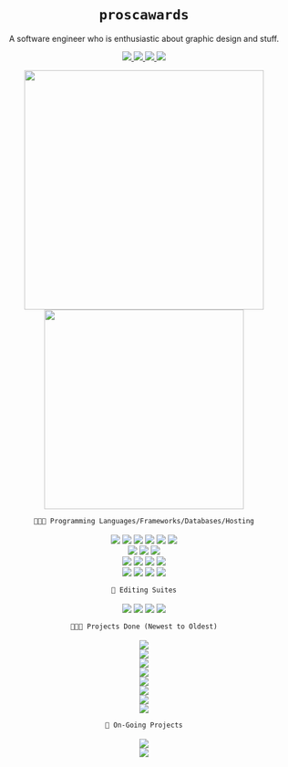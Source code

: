 <!--Version 0.0.1-->
<!--username-->
<h1 align='center'>
  <code>proscawards</code>
</h1>

<!--bio-->
<p align='center'>
  A software engineer who is enthusiastic about graphic design and stuff.
</p>

<!--social medias-->
<p align='center'>
  <a href="https://github.com/proscawards/">
    <img src="https://img.shields.io/badge/GitHub-100000?style=for-the-badge&logo=github&logoColor=white" />        
  </a>
  <a href="https://www.linkedin.com/in/ong-shuoh-chwen-0998671b2/">
    <img src="https://img.shields.io/badge/linkedin-%230077B5.svg?&style=for-the-badge&logo=linkedin&logoColor=white" />
  </a>
    <a href="https://instagram.com/proscawards">
    <img src="https://img.shields.io/badge/instagram-%23E4405F.svg?&style=for-the-badge&logo=instagram&logoColor=white" />        
  </a>
  <a href="https://discord.com/users/346129656157831169/">
    <img src="https://img.shields.io/badge/Discord-7289DA?style=for-the-badge&logo=discord&logoColor=white" />        
  </a>	
</p>

<!--git stats-->
<p align='center'>
  <a href="#"><img src="https://github-readme-stats.vercel.app/api?username=proscawards&show_icons=true&count_private=true&theme=tokyonight" width="420"></a>
  <a href="#"><img src="https://github-readme-stats.vercel.app/api/top-langs?username=proscawards&show_icons=true&locale=en&layout=compact&theme=tokyonight" width="350"/></a>
</p>

<!--programming languages and frameworks-->
<p align='center'>
  <code>👩‍💻🚀 Programming Languages/Frameworks/Databases/Hosting</code><br/><br/>
  <!--web-->
  <a href="#" style="text-decoration:none;">
    <img id="php" src="https://img.shields.io/badge/PHP-787CB4?style=for-the-badge&logo=php&logoColor=white" style="pointer-events: none;cursor: default;"/>
  </a>
  <a href="#" style="text-decoration:none;">
    <img id="html" src="https://img.shields.io/badge/HTML5-F15931?style=for-the-badge&logo=html5&logoColor=white" style="pointer-events: none;cursor: default;"/>
  </a>
  <a href="#" style="text-decoration:none;">
    <img id="css" src="https://img.shields.io/badge/CSS3-007DC6?style=for-the-badge&logo=css3&logoColor=white" style="pointer-events: none;cursor: default;"/>
  </a>
  <a href="#" style="text-decoration:none;">
    <img id="jquery" src="https://img.shields.io/badge/jQuery-1E2E3B?style=for-the-badge&logo=jquery&logoColor=21ACE2" style="pointer-events: none;cursor: default;"/>
  </a>
  <a href="#" style="text-decoration:none;">
    <img id="js" src="https://img.shields.io/badge/JavaScript-F7E018?style=for-the-badge&logo=javascript&logoColor=black" style="pointer-events: none;cursor: default;"/>
  </a>
  <a href="#" style="text-decoration:none;">
    <img id="mysql" src="https://img.shields.io/badge/MySQL-4479A1?style=for-the-badge&logo=mysql&logoColor=white" style="pointer-events: none;cursor: default;"/>
  </a>
  <br/>
  <!--fyp-->
  <a href="#" style="text-decoration:none;">
    <img id="cpp" src="https://img.shields.io/badge/C%2B%2B-00589D?style=for-the-badge&logo=c%2B%2B&logoColor=white" style="pointer-events: none;cursor: default;"/>
  </a>
  <a href="#" style="text-decoration:none;">
    <img id="ue4" src="https://img.shields.io/badge/-Unreal%20Engine%204-313131?style=for-the-badge&logo=unreal-engine&logoColor=white" style="pointer-events: none;cursor: default;"/>
  </a>
  <a href="#" style="text-decoration:none;">
    <img id="firebase" src="https://img.shields.io/badge/google_firebase-FFCB2E?style=for-the-badge&logo=firebase&logoColor=black" style="pointer-events: none;cursor: default;"/>
  </a>
  <br/>
  <!--data mining-->
  <a href="#" style="text-decoration:none;">
    <img id="python" src="https://img.shields.io/badge/Python-3771A1?style=for-the-badge&logo=python&logoColor=white" style="pointer-events: none;cursor: default;"/>
  </a>
  <a href="#" style="text-decoration:none;">
    <img id="jupyter" src="https://img.shields.io/badge/Jupyter-F37821.svg?&style=for-the-badge&logo=Jupyter&logoColor=white" style="pointer-events: none;cursor: default;"/>
  </a>
  <a href="#" style="text-decoration:none;">
    <img id="anaconda" src="https://img.shields.io/badge/anaconda-3EB049.svg?&style=for-the-badge&logo=anaconda&logoColor=white" style="pointer-events: none;cursor: default;"/>
  </a>
  <!--misc-->
  <a href="#" style="text-decoration:none;">
    <img id="nodejs" src="https://img.shields.io/badge/Node.js-539E43?style=for-the-badge&logo=nodedotjs&logoColor=white" style="pointer-events: none;cursor: default;"/>
  </a>
  <br/>
  <a href="#" style="text-decoration:none;"> 
    <img id="bootstrap" src="https://img.shields.io/badge/Bootstrap-573B7E?style=for-the-badge&logo=bootstrap&logoColor=white" style="pointer-events: none;cursor: default;"/>
  </a>
  <a href="#" style="text-decoration:none;"> 
    <img id="java" src="https://img.shields.io/badge/Java-E06D08?style=for-the-badge&logo=java&logoColor=white" style="pointer-events: none;cursor: default;"/>
  </a>
  <a href="#" style="text-decoration:none;"> 
    <img id="heroku" src="https://img.shields.io/badge/Heroku-6762A5?style=for-the-badge&logo=heroku&logoColor=white" style="pointer-events: none;cursor: default;"/>
  </a>
  <a href="#" style="text-decoration:none;"> 
    <img id="qt" src="https://img.shields.io/badge/QTCreator-41CD52?style=for-the-badge&logo=qt&logoColor=white" style="pointer-events: none;cursor: default;"/>
  </a>
  <br/>
</p>

<!--editing suites-->
<p align='center'>
  <code>🎥 Editing Suites</code><br/><br/>
    <!--editing-->
  <a href="#" style="text-decoration:none;"> 
    <img id="photoshop" src="https://img.shields.io/badge/Adobe_Photoshop-001D26?style=for-the-badge&logo=adobe-photoshop&logoColor=00C8FF" style="pointer-events: none;cursor: default;"/>
  </a>
  <a href="#" style="text-decoration:none;"> 
    <img id="afterEffect" src="https://img.shields.io/badge/Adobe_After_Effects-00005B?style=for-the-badge&logo=adobe-after-effects&logoColor=9A9AFF" style="pointer-events: none;cursor: default;"/>
  </a>
  <a href="#" style="text-decoration:none;"> 
    <img id="premiere" src="https://img.shields.io/badge/Adobe_Premiere_Pro-2A0034?style=for-the-badge&logo=adobe-premiere-pro&logoColor=EA77FF" style="pointer-events: none;cursor: default;"/>
  </a>
  <a href="#" style="text-decoration:none;"> 
    <img id="illustrator" src="https://img.shields.io/badge/Adobe_Illustrator-241301?style=for-the-badge&logo=adobe-illustrator&logoColor=FF7900" style="pointer-events: none;cursor: default;"/>
  </a>
</p>

<!--Projects Done-->
<p align='center'>
  <code>👨🏻‍💻 Projects Done (Newest to Oldest)</code><br/><br/>
  <a href="https://github.com/proscawards/born-ecommerce" style="text-decoration:none;"> 
    <img id="ecommerce" src="https://img.shields.io/badge/E%20Commerce_Website_(PHP, HTML, CSS, Javascript, JQuery, MySQL, Bootstrap)-6C93A2?style=for-the-badge&logo=php&logoColor=white" style="pointer-events: none;cursor: default;"/>
  </a><br/>
  <a href="https://drive.google.com/file/d/1Y4L4pfdXhG0GHVAwBlHGy5jYBtivDIcw/view?usp=sharing" style="text-decoration:none;"> 
    <img id="chemistlab" src="https://img.shields.io/badge/An_Educational_Game_with_Learning_Analytics_Dashboard_(Unreal_Engine, Firebase)-A02025?style=for-the-badge&logo=unreal-engine&logoColor=white" style="pointer-events: none;cursor: default;"/>
  </a><br/>
  <a href="#" style="text-decoration:none;"> 
    <img id="loanpredictor" src="https://img.shields.io/badge/Loan_Predictor_(Python, Anaconda, Jupyter)-277665?style=for-the-badge&logo=python&logoColor=white" style="pointer-events: none;cursor: default;"/>
  </a><br/>
  <a href="#" style="text-decoration:none;"> 
    <img id="onlinestore" src="https://img.shields.io/badge/Online_Store_(PHP, HTML, CSS, Javascript, MySQL)-274F5F?style=for-the-badge&logo=php&logoColor=white" style="pointer-events: none;cursor: default;"/>
  </a><br/>
  <a href="#" style="text-decoration:none;"> 
    <img id="antsvsbugs" src="https://img.shields.io/badge/Ants_vs._Bugs_(Java)-724EA7?style=for-the-badge&logo=java&logoColor=white" style="pointer-events: none;cursor: default;"/>
  </a><br/>
  <a href="#" style="text-decoration:none;"> 
    <img id="ftbs" src="https://img.shields.io/badge/Flight_Ticket_Booking_System_(C++, QTCreator, MySQL)-3F9C82?style=for-the-badge&logo=qt&logoColor=white" style="pointer-events: none;cursor: default;"/>
  </a><br/>
  <a href="#" style="text-decoration:none;"> 
    <img id="ufms" src="https://img.shields.io/badge/University_Facilities_Management_System_(C++, QTCreator, MySQL)-276821?style=for-the-badge&logo=qt&logoColor=white" style="pointer-events: none;cursor: default;"/>
  </a><br/>
  <a href="#" style="text-decoration:none;"> 
    <img id="btbs" src="https://img.shields.io/badge/Bus_Ticket_Booking_System_(Python)-7C3333?style=for-the-badge&logo=python&logoColor=white" style="pointer-events: none;cursor: default;"/>
  </a>



  </a>
</p>

<!--On-Going Projects-->
<p align='center'>
  <code>🔧 On-Going Projects</code><br/><br/>
  <a href="#" style="text-decoration:none;"> 
    <img id="qiqi" src="https://img.shields.io/badge/Qiqi_Bot_(Node.js, Javascript, Firebase, Heroku)-1D6EA1?style=for-the-badge&logo=nodedotjs&logoColor=white" style="pointer-events: none;cursor: default;"/>
  </a><br/>
  <a href="#" style="text-decoration:none;"> 
    <img id="bao" src="https://img.shields.io/badge/Bao_Corporation_(Unreal Engine, Firebase)-CAD8DD?style=for-the-badge&logo=unreal-engine&logoColor=black" style="pointer-events: none;cursor: default;"/>
  </a>
  </a>
</p>

<!--
**proscawards/proscawards** is a ✨ _special_ ✨ repository because its `README.md` (this file) appears on your GitHub profile.

Here are some ideas to get you started:

- 🔭 I’m currently working on ...
- 🌱 I’m currently learning ...
- 👯 I’m looking to collaborate on ...
- 🤔 I’m looking for help with ...
- 💬 Ask me about ...
- 📫 How to reach me: ...
- 😄 Pronouns: ...
- ⚡ Fun fact: ...
-->
